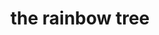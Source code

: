 ---
pid: llp619
title: the rainbow tree
location_transcription: down town
coordinates: "[-75.154563199018, 39.949023641297]"
zipcode: 
gen_neighborhood: 
neighborhood: 
outside_phl: 
age: '13'
age_range: 13-19
instagram: 
image_file_name: llp_619.jpg
proposal_transcription: The rainbow tree
topic: Environment,Uplifting
topic_summary: 0, 0
type: Mural
keywords_other: 
credit: Kahshay Willis
image_labels: 
twitter: 
facebook: 
permalink: "/monuments/llp619/"
layout: item-page
---